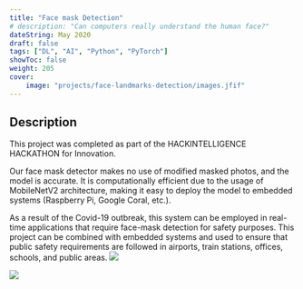```yaml
---
title: "Face mask Detection"
# description: "Can computers really understand the human face?"
dateString: May 2020
draft: false
tags: ["DL", "AI", "Python", "PyTorch"]
showToc: false
weight: 205
cover:
    image: "projects/face-landmarks-detection/images.jfif"
--- 
```

<!-- ### 🔗 [Colab Notebook](https://colab.research.google.com/drive/1TOw7W_WU4oltoGZfZ_0krpxmhdFR2gmb)
### 🔗 [Blog Post](../../blog/face-landmarks-detection) -->

## Description

This project was completed as part of the HACKINTELLIGENCE HACKATHON for Innovation.

Our face mask detector makes no use of modified masked photos, and the model is accurate. It is computationally efficient due to the usage of MobileNetV2 architecture, making it easy to deploy the model to embedded systems (Raspberry Pi, Google Coral, etc.).


As a result of the Covid-19 outbreak, this system can be employed in real-time applications that require face-mask detection for safety purposes. This project can be combined with embedded systems and used to ensure that public safety requirements are followed in airports, train stations, offices, schools, and public areas.
![](/projects/face-landmarks-detection/g.png#center)

![](/projects/face-landmarks-detection/8.jpg#center)
